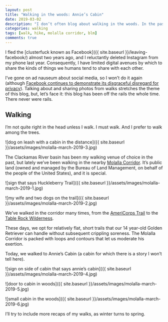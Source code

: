 ```yaml
---
layout: post
title: "Walking in the woods: Annie’s Cabin"
date: 2019-03-02
description: "I don’t often blog about walking in the woods. In the past, I posted such self-indulgent, albeit personally necessary, excursions to social media. But I no longer subscribe to most social media, so I’ll share my walks here, starting with a walk to Annie’s Cabin near Molalla, Oregon."
categories: walking
tags: [walk, hike, molalla corridor, blm]
comments: true
---
```


I fled the [clusterfuck known as Facebook]({{ site.baseurl }}/leaving-facebook/) almost two years ago, and I reluctantly deleted Instagram from my phone last year. Consequently, I have limited digital avenues by which to share the kinds of things we humans tend to share with each other.

I’ve gone on ad nauseum about social media, so I won’t do it again (although [Facebook continues to demonstrate its disgraceful disregard for privacy](https://www.nbcnews.com/tech/tech-news/some-apps-send-data-about-menstruation-home-buying-facebook-wsj-n974711)). Talking about and sharing photos from walks stretches the theme of this blog, but, let’s face it: this blog has been off the rails the whole time. There never were rails.

## Walking

I’m not quite right in the head unless I walk. I must walk. And I prefer to walk among the trees.

![dog on leash with a cabin in the distance]({{ site.baseurl }}/assets/images/molalla-march-2019-3.jpg)

The Clackamas River basin has been my walking venue of choice in the past, but lately we’ve been walking in the nearby [Molalla Corridor](https://www.blm.gov/documents/oregon-washington/public-room/map/oregon-molalla-river). It’s public land (owned and managed by the Bureau of Land Management, on behalf of the people of the United States), and it is special.

![sign that says Huckleberry Trail]({{ site.baseurl }}/assets/images/molalla-march-2019-1.jpg)

![my wife and two dogs on the trail]({{ site.baseurl }}/assets/images/molalla-march-2019-2.jpg)

We’ve walked in the corridor many times, from the [AmeriCorps Trail](https://www.blm.gov/visit/molalla) to the [Table Rock Wilderness](https://www.blm.gov/programs/national-conservation-lands/oregon-washington/table-rock-wilderness).

These days, we opt for relatively flat, short trails that our 14 year-old Golden Retriever can handle without subsequent crippling soreness. The Molalla Corridor is packed with loops and contours that let us moderate his exertion.

Today, we walked to Annie’s Cabin (a cabin for which there is a story I won’t tell here).

![sign on side of cabin that says annie’s cabin]({{ site.baseurl }}/assets/images/molalla-march-2019-4.jpg)

![door to cabin in woods]({{ site.baseurl }}/assets/images/molalla-march-2019-5.jpg)

![small cabin in the woods]({{ site.baseurl }}/assets/images/molalla-march-2019-6.jpg)

I’ll try to include more recaps of my walks, as winter turns to spring.
